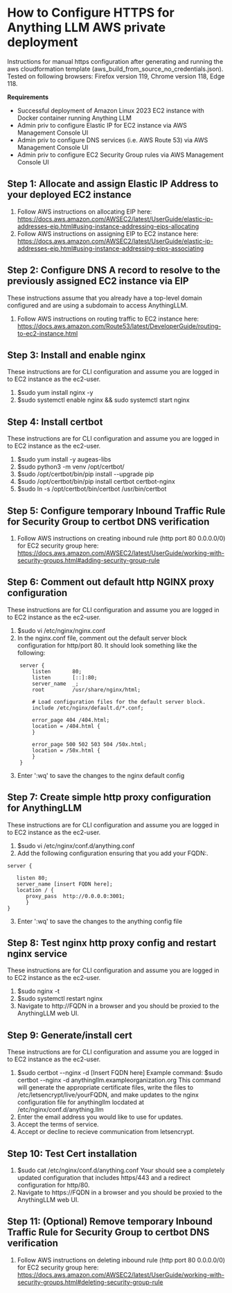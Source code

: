 # How to Configure HTTPS for Anything LLM AWS private deployment

Instructions for manual https configuration after generating and running the aws cloudformation template (aws_build_from_source_no_credentials.json). Tested on following browsers: Firefox version 119, Chrome version 118, Edge 118.

**Requirements**

- Successful deployment of Amazon Linux 2023 EC2 instance with Docker container running Anything LLM
- Admin priv to configure Elastic IP for EC2 instance via AWS Management Console UI
- Admin priv to configure DNS services (i.e. AWS Route 53) via AWS Management Console UI
- Admin priv to configure EC2 Security Group rules via AWS Management Console UI

## Step 1: Allocate and assign Elastic IP Address to your deployed EC2 instance

1. Follow AWS instructions on allocating EIP here: https://docs.aws.amazon.com/AWSEC2/latest/UserGuide/elastic-ip-addresses-eip.html#using-instance-addressing-eips-allocating
2. Follow AWS instructions on assigning EIP to EC2 instance here: https://docs.aws.amazon.com/AWSEC2/latest/UserGuide/elastic-ip-addresses-eip.html#using-instance-addressing-eips-associating

## Step 2: Configure DNS A record to resolve to the previously assigned EC2 instance via EIP

These instructions assume that you already have a top-level domain configured and are using a subdomain
to access AnythingLLM.

1. Follow AWS instructions on routing traffic to EC2 instance here: https://docs.aws.amazon.com/Route53/latest/DeveloperGuide/routing-to-ec2-instance.html

## Step 3: Install and enable nginx

These instructions are for CLI configuration and assume you are logged in to EC2 instance as the ec2-user.

1. $sudo yum install nginx -y
2. $sudo systemctl enable nginx && sudo systemctl start nginx

## Step 4: Install certbot

These instructions are for CLI configuration and assume you are logged in to EC2 instance as the ec2-user.

1. $sudo yum install -y augeas-libs
2. $sudo python3 -m venv /opt/certbot/
3. $sudo /opt/certbot/bin/pip install --upgrade pip
4. $sudo /opt/certbot/bin/pip install certbot certbot-nginx
5. $sudo ln -s /opt/certbot/bin/certbot /usr/bin/certbot

## Step 5: Configure temporary Inbound Traffic Rule for Security Group to certbot DNS verification

1. Follow AWS instructions on creating inbound rule (http port 80 0.0.0.0/0) for EC2 security group here: https://docs.aws.amazon.com/AWSEC2/latest/UserGuide/working-with-security-groups.html#adding-security-group-rule

## Step 6: Comment out default http NGINX proxy configuration

These instructions are for CLI configuration and assume you are logged in to EC2 instance as the ec2-user.

1. $sudo vi /etc/nginx/nginx.conf
2. In the nginx.conf file, comment out the default server block configuration for http/port 80. It should look something like the following:

```
    server {
        listen       80;
        listen       [::]:80;
        server_name  _;
        root         /usr/share/nginx/html;

        # Load configuration files for the default server block.
        include /etc/nginx/default.d/*.conf;

        error_page 404 /404.html;
        location = /404.html {
        }

        error_page 500 502 503 504 /50x.html;
        location = /50x.html {
        }
    }
```

3. Enter ':wq' to save the changes to the nginx default config

## Step 7: Create simple http proxy configuration for AnythingLLM

These instructions are for CLI configuration and assume you are logged in to EC2 instance as the ec2-user.

1. $sudo vi /etc/nginx/conf.d/anything.conf
2. Add the following configuration ensuring that you add your FQDN:.

```
server {

   listen 80;
   server_name [insert FQDN here];
   location / {
      proxy_pass  http://0.0.0.0:3001;
      }
}
```

3. Enter ':wq' to save the changes to the anything config file

## Step 8: Test nginx http proxy config and restart nginx service

These instructions are for CLI configuration and assume you are logged in to EC2 instance as the ec2-user.

1. $sudo nginx -t
2. $sudo systemctl restart nginx
3. Navigate to http://FQDN in a browser and you should be proxied to the AnythingLLM web UI.

## Step 9: Generate/install cert

These instructions are for CLI configuration and assume you are logged in to EC2 instance as the ec2-user.

1. $sudo certbot --nginx -d [Insert FQDN here]
   Example command: $sudo certbot --nginx -d anythingllm.exampleorganization.org
   This command will generate the appropriate certificate files, write the files to /etc/letsencrypt/live/yourFQDN, and make updates to the nginx
   configuration file for anythingllm locdated at /etc/nginx/conf.d/anything.llm
2. Enter the email address you would like to use for updates.
3. Accept the terms of service.
4. Accept or decline to recieve communication from letsencrypt.

## Step 10: Test Cert installation

1. $sudo cat /etc/nginx/conf.d/anything.conf
   Your should see a completely updated configuration that includes https/443 and a redirect configuration for http/80.
2. Navigate to https://FQDN in a browser and you should be proxied to the AnythingLLM web UI.

## Step 11: (Optional) Remove temporary Inbound Traffic Rule for Security Group to certbot DNS verification

1. Follow AWS instructions on deleting inbound rule (http port 80 0.0.0.0/0) for EC2 security group here: https://docs.aws.amazon.com/AWSEC2/latest/UserGuide/working-with-security-groups.html#deleting-security-group-rule
